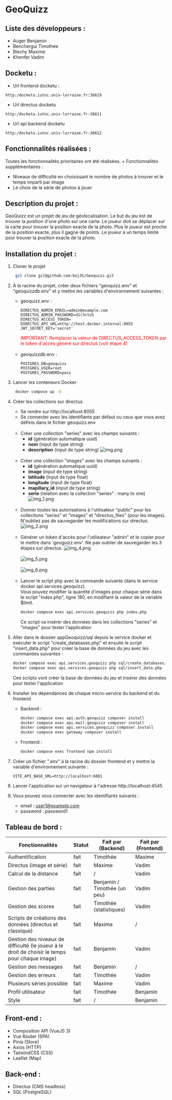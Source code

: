 # GeoQuizz

## Liste des développeurs :
- Auger Benjamin
- Benchergui Timothée
- Biechy Maxime
- Khenfer Vadim

## Docketu :
- Url frontend docketu :
```
http:/docketu.iutnc.univ-lorraine.fr:36619
```

- Url directus docketu
```
http:/docketu.iutnc.univ-lorraine.fr:36611
```

- Url api backend docketu
```
http:/docketu.iutnc.univ-lorraine.fr:36612
```

## Fonctionnalités réalisées :
Toutes les fonctionnalités prioritaires ont été réalisées. + Fonctionnalités supplémentaires :
- Niveaux de difficulté en choisissant le nombre de photos à trouver et le temps imparti par image
- Le choix de la série de photos à jouer

## Description du projet :
GeoQuizz est un projet de jeu de géolocalisation. Le but du jeu est de trouver la position d'une photo sur une carte. Le joueur doit se déplacer sur la carte pour trouver la position exacte de la photo. Plus le joueur est proche de la position exacte, plus il gagne de points. Le joueur a un temps limité pour trouver la position exacte de la photo.

## Installation du projet :
1. Cloner le projet
   ```bash
    git clone git@github.com:bnj35/Geoquizz.git
   ``` 
2. À la racine du projet, créer deux fichiers "geoquizz.env" et "geoquizzdb.env" et y mettre les variables d'environnement suivantes :
    - geoquizz.env :
      ```env
      DIRECTUS_ADMIN_EMAIL=admin@example.com
      DIRECTUS_ADMIN_PASSWORD=d1r3ctu5
      DIRECTUS_ACCESS_TOKEN=
      DIRECTUS_API_URL=http://host.docker.internal:8055
      JWT_SECRET_KEY='secret'
      ```
      <span style="color:red">IMPORTANT: Remplacer la valeur de DIRECTUS_ACCESS_TOKEN par le token d'accès généré sur directus (voir étape 4)</span><br><br>
    - geoquizzdb.env :
      ```env
      POSTGRES_DB=geoquizz
      POSTGRES_USER=root
      POSTGRES_PASSWORD=pass
      ```
   
3. Lancer les conteneurs Docker
   ```bash
    docker compose up -d
    ```
4. Créer les collections sur directus
   - Se rendre sur http://localhost:8055
   - Se connecter avec les identifiants par défaut ou ceux que vous avez définis dans le fichier geoquizz.env<br><br>
   - Créer une collection "series" avec les champs suivants :
     - <b>id</b> (génération automatique uuid)
     - <b>nom</b> (input de type string)
     - <b>description</b> (input de type string)
     ![img.png](images_readme/img.png)<br><br>
   - Créer une collection "images" avec les champs suivants :
     - <b>id</b> (génération automatique uuid)
     - <b>image</b> (input de type string)
     - <b>latitude</b> (input de type float)
     - <b>longitude</b> (input de type float)
     - <b>mapillary_id</b> (input de type string)
     - <b>serie</b> (relation avec la collection "series" : many to one)
     ![img_1.png](images_readme/img_1.png)<br><br>
   - Donner toutes les autorisations à l'utilisateur "public" pour les collections "series" et "images" et "directus_files" (pour les images).<br>N'oubliez pas de sauvegarder les modifications sur directus.
   ![img_2.png](images_readme/img_2.png)<br><br>
   - Générer un token d'accès pour l'utilisateur "admin" et le copier pour le mettre dans 'geoguizz.env'. Ne pas oublier de sauvegarder les 3 étapes sur directus.
   ![img_4.png](images_readme/img_4.png)<br><br>
   ![img_5.png](images_readme/img_5.png)<br><br>
   ![img_6.png](images_readme/img_6.png)<br><br>
   - Lancer le script php avec la commande suivante (dans le service docker api.services.geoquizz). <br> Vous pouvez modifier la quantité d'images pour chaque série dans le script "index.php", ligne 180, en modifiant la valeur de la variable $limit.
     ```bash
     docker compose exec api.services.geoquizz php index.php
     ```
     Ce script va insérer des données dans les collections "series" et "images" pour tester l'application
4. Aller dans le dossier appGeoquizz/sql depuis le service docker et exécuter le script "create_databases.php" et ensuite le script "insert_data.php" pour créer la base de données du jeu avec les commandes suivantes :
     ```bash
     docker compose exec api.services.geoquizz php sql/create_databases.php
     docker compose exec api.services.geoquizz php sql/insert_data.php
     ```
     Ces scripts vont créer la base de données du jeu et insérer des données pour tester l'application

5. Installer les dépendances de chaque micro-service du backend et du frontend 
    
    - Backend :
      ```bash
      docker compose exec api.auth.geoquizz composer install
      docker compose exec api.mail.geoquizz composer install
      docker compose exec api.services.geoquizz composer install
      docker compose exec gateway composer install
      ```
    - Frontend :
      ```bash
      docker compose exec frontend npm install
      ```

6. Créer un fichier ".env" à la racine du dossier frontend et y mettre la variable d'environnement suivante :
    ```env
    VITE_API_BASE_URL=http://localhost:6081
   ```
7. Lancer l'application sur un navigateur à l'adresse http://localhost:4545

8. Vous pouvez vous connecter avec les identifiants suivants :
    - email : user1@example.com
    - password : password1

## Tableau de bord :

| Fonctionnalités                                                                                | Statut | Fait par (Backend)           | Fait par (Frontend) |
|------------------------------------------------------------------------------------------------|--------|------------------------------|---------------------|
| Authentification                                                                               | fait   | Timothée                     | Maxime              |
| Directus (image et série)                                                                      | fait   | Maxime                       | Vadim               |
| Calcul de la distance                                                                          | fait   | /                            | Vadim               |
| Gestion des parties                                                                            | fait   | Benjamin / Timothée (un peu) | Vadim               |
| Gestion des scores                                                                             | fait   | Timothée (statistiques)      | Vadim               |
| Scripts de créations des données (directus et classique)                                       | fait   | Maxime                       | /                   |
| Gestion des niveaux de difficulté (le joueur à le droit de choisir le temps pour chaque image) | fait   | Benjamin                     | Vadim               |
| Gestion des messages                                                                           | fait   | Benjamin                     | /                   |
| Gestion des erreurs                                                                            | fait   | Timothée                     | Vadim               |
| Plusieurs séries possible                                                                      | fait   | Maxime                       | Vadim               |
| Profil utilisateur                                                                             | fait   | Timothée                     | Benjamin            |
| Style                                                                                          | fait   | /                            | Benjamin            |


## Front-end :
- Composition API (VueJS 3) 
- Vue Router (SPA)
- Pinia (Store)
- Axios (HTTP)
- TailwindCSS (CSS)
- Leaflet (Map)

## Back-end :
- Directus (CMS headless)
- SQL (PostgreSQL)
